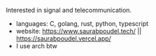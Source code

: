 
Interested in signal and telecommunication.

- languages: C, golang, rust, python, typescript
- website: https://www.saurabpoudel.tech/ || https://saurabpoudel.vercel.app/
- I use arch btw



